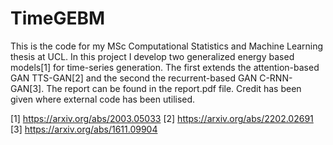 # TimeGEBM

This is the code for my MSc Computational Statistics and Machine Learning thesis at UCL. In this project I develop two generalized energy based models[1] for time-series generation. The first extends the attention-based GAN TTS-GAN[2] and the second the recurrent-based GAN C-RNN-GAN[3]. The report can be found in the report.pdf file. Credit has been given where external code has been utilised.

[1] https://arxiv.org/abs/2003.05033
[2] https://arxiv.org/abs/2202.02691
[3] https://arxiv.org/abs/1611.09904



